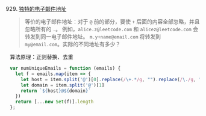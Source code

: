 929. [独特的电子邮件地址](https://leetcode-cn.com/problems/unique-email-addresses/)

> 等价的电子邮件地址：对于 `@` 前的部分，要使 `+` 后面的内容全部忽略，并且忽略所有的 `.`。 例如，`alice.z@leetcode.com` 和 `alicez@leetcode.com` 会转发到同一电子邮件地址。  `m.y+name@email.com` 将转发到 `my@email.com`。实际的不同地址有多少？

算法原理：正则替换、去重

```js
var numUniqueEmails = function (emails) {
  let f = emails.map(item => {
    let host = item.split('@')[0].replace(/\+.*/g, "").replace(/\./g, "")
    let domain = item.split('@')[1]
    return `${host}@${domain}`
  })
  return [...new Set(f)].length
};
```
